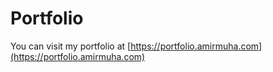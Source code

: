 # Portfolio
You can visit my portfolio at [https://portfolio.amirmuha.com](https://portfolio.amirmuha.com)
